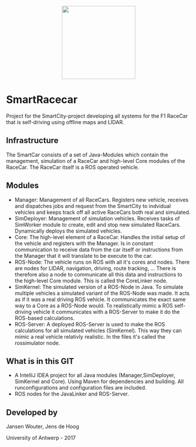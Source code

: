 <p align="center"> 
<img src="http://i.imgur.com/fB1RHbZ.png" style="width: 200px;">
</p>

# SmartRacecar
Project for the SmartCity-project developing all systems for the F1 RaceCar that is self-driving using offline maps and LIDAR.

## Infrastructure
The SmartCar consists of a set of Java-Modules which contain the management, simulation of a RaceCar and high-level Core modules of the RaceCar. The RaceCar itself is a ROS operated vehicle. 

## Modules
* Manager: Management of all RaceCars. Registers new vehicle, receives and dispatches jobs and request from the SmartCity to indvidual vehicles and keeps track off all active RaceCars both real and simulated. 
* SimDeployer: Management of simulation vehicles. Receives tasks of SimWorker module to create, edit and stop new simulated RaceCars. Dynamically deploys the simulated vehicles.
* Core: The high-level element of a RaceCar. Handles the initial setup of the vehicle and registers with the Manager. Is in constant communication to receive data from the car itself or instructions from the Manager that it will translate to be execute to the car. 
* ROS-Node: The vehicle runs on ROS with all it's cores and nodes. There are nodes for LIDAR, navigation, driving, route tracking, ... There is therefore also a node to communicate all this data and instructions to the high-level Core module. This is called the CoreLinker node.
* SimKernel: The simulated version of a ROS-Node in Java. To simulate multiple vehicles a simulated variant of the ROS-Node was made. It acts as if it was a real driving ROS vehicle. It communicates the exact same way to a Core as a ROS-Node would. To realistically mimic a ROS self-driving vehicle it communicates with a ROS-Server to make it do the ROS-based calculations. 
* ROS-Server: A deployed ROS-Server is used to make the ROS calculations for all simulated vehicles (SimKernel). This way they can mimic a real vehicle relativly realistic. In the files it's called the rossimulator node.
## What is in this GIT
* A IntelliJ IDEA project for all Java modules (Manager,SimDeployer, SimKernel and Core). Using Maven for dependencies and building. All runconfigurations and configuration files are included. 
* ROS nodes for the JavaLinker and ROS-Server.

## Developed by

Jansen Wouter,
Jens de Hoog

University of Antwerp - 2017
